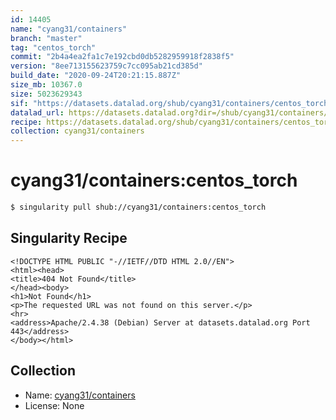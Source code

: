 ```yaml
---
id: 14405
name: "cyang31/containers"
branch: "master"
tag: "centos_torch"
commit: "2b4a4ea2fa1c7e192cbd0db5282959918f2838f5"
version: "8ee713155623759c7cc095ab21cd385d"
build_date: "2020-09-24T20:21:15.887Z"
size_mb: 10367.0
size: 5023629343
sif: "https://datasets.datalad.org/shub/cyang31/containers/centos_torch/2020-09-24-2b4a4ea2-8ee71315/8ee713155623759c7cc095ab21cd385d.sif"
datalad_url: https://datasets.datalad.org?dir=/shub/cyang31/containers/centos_torch/2020-09-24-2b4a4ea2-8ee71315/
recipe: https://datasets.datalad.org/shub/cyang31/containers/centos_torch/2020-09-24-2b4a4ea2-8ee71315/Singularity
collection: cyang31/containers
---
```


# cyang31/containers:centos_torch

```bash
$ singularity pull shub://cyang31/containers:centos_torch
```

## Singularity Recipe

```singularity
<!DOCTYPE HTML PUBLIC "-//IETF//DTD HTML 2.0//EN">
<html><head>
<title>404 Not Found</title>
</head><body>
<h1>Not Found</h1>
<p>The requested URL was not found on this server.</p>
<hr>
<address>Apache/2.4.38 (Debian) Server at datasets.datalad.org Port 443</address>
</body></html>
```

## Collection

 - Name: [cyang31/containers](https://github.com/cyang31/containers)
 - License: None

